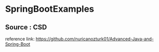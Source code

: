 # SpringBootExamples

Source : CSD
--------------------
reference link: https://github.com/nuricanozturk01/Advanced-Java-and-Spring-Boot
